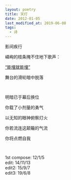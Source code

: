 ```yaml
---
layout: poetry
title: 天灯
date: 2012-01-05
last_modified_at: 2019-06-08
tags:
  - 诗
---
```



影间疾行

嶙峋的枝条掩不住地下歌声：

[“能埋就能埋”](https://baike.baidu.com/item/%E7%88%B1%E6%83%85%E4%B9%B0%E5%8D%96/7168044 "空耳")

舞台的滑轮暗中脱落

<br>

明暗已于幕后换位

你载了小剂量的勇气

以无知的眼神俯察灯火

你若流连这颠簸的气流

你将点燃自我

<br>

1st compose: 12/1/5  
edit: 14/11/13  
edit2: 15/9/7  
edit3: 19/6/8
